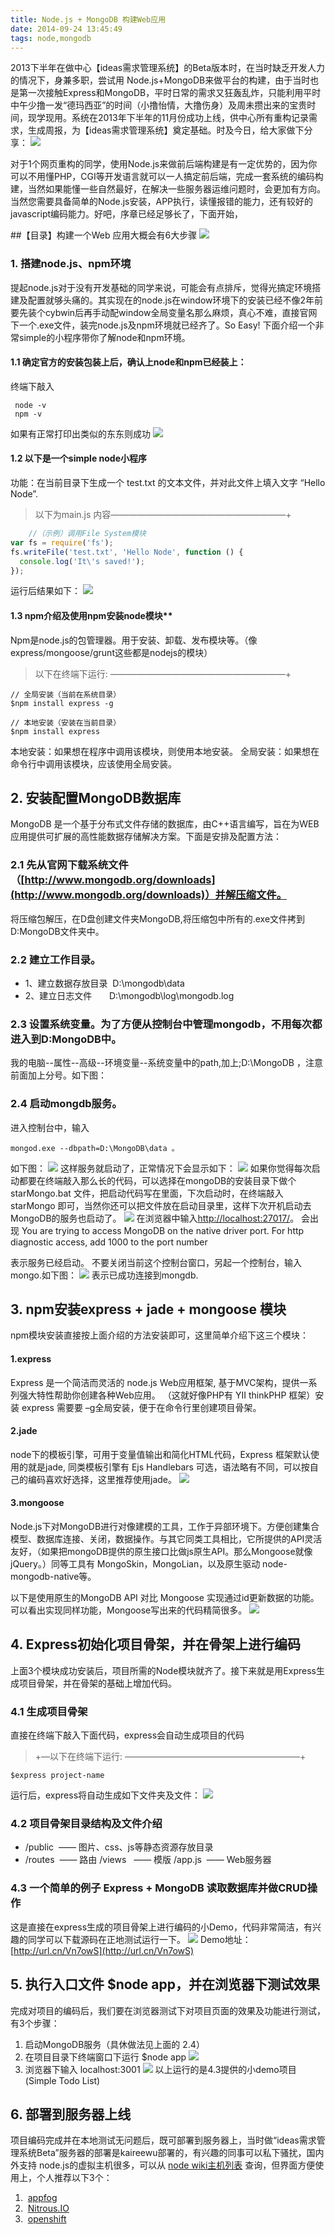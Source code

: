 ```yaml
---
title: Node.js + MongoDB 构建Web应用
date: 2014-09-24 13:45:49
tags: node,mongodb
---
```


2013下半年在做中心【ideas需求管理系统】的Beta版本时，在当时缺乏开发人力的情况下，身兼多职，尝试用 Node.js+MongoDB来做平台的构建，由于当时也是第一次接触Express和MongoDB，平时日常的需求又狂轰乱炸，只能利用平时中午少撸一发“德玛西亚”的时间（小撸怡情，大撸伤身）及周未攒出来的宝贵时间，现学现用。系统在2013年下半年的11月份成功上线，供中心所有重构记录需求，生成周报，为【ideas需求管理系统】奠定基础。时及今日，给大家做下分享：
 ![](http://iamsonic-1253772978.cosgz.myqcloud.com/blog/node-mongodb/1.jpeg)
 
 对于1个网页重构的同学，使用Node.js来做前后端构建是有一定优势的，因为你可以不用懂PHP，CGI等开发语言就可以一人搞定前后端，完成一套系统的编码构建，当然如果能懂一些自然最好，在解决一些服务器运维问题时，会更加有方向。当然您需要具备简单的Node.js安装，APP执行，读懂报错的能力，还有较好的 javascript编码能力。好吧，序章已经足够长了，下面开始，
 
##【目录】构建一个Web 应用大概会有6大步骤
 ![](http://iamsonic-1253772978.cosgz.myqcloud.com/blog/node-mongodb/2.jpeg)

### 1. 搭建node.js、npm环境
 提起node.js对于没有开发基础的同学来说，可能会有点排斥，觉得光搞定环境搭建及配置就够头痛的。其实现在的node.js在window环境下的安装已经不像2年前要先装个cybwin后再手动配window全局变量名那么麻烦，真心不难，直接官网下一个.exe文件，装完node.js及npm环境就已经齐了。So Easy!&nbsp;下面介绍一个非常simple的小程序带你了解node和npm环境。
 
#### 1.1 确定官方的安装包装上后，确认上node和npm已经装上：
终端下敲入
``` shell
 node -v
 npm -v
```
如果有正常打印出类似的东东则成功
![](http://iamsonic-1253772978.cosgz.myqcloud.com/blog/node-mongodb/3.jpg)
 
#### 1.2 以下是一个simple node小程序
 功能：在当前目录下生成一个 test.txt 的文本文件，并对此文件上填入文字 “Hello Node”.
> 以下为main.js 内容————————————————————+

``` javascript
    //（示例）调用File System模块 
var fs = require('fs'); 
fs.writeFile('test.txt', 'Hello Node', function () { 
  console.log('It\'s saved!'); 
});
```
运行后结果如下：
![](http://iamsonic-1253772978.cosgz.myqcloud.com/blog/node-mongodb/4.jpeg)


#### 1.3 npm介绍及使用npm安装node模块**
Npm是node.js的包管理器。用于安装、卸载、发布模块等。（像express/mongoose/grunt这些都是nodejs的模块）
> 以下在终端下运行: ————————————————————+

``` shell
// 全局安装（当前在系统目录）
$npm install express -g

// 本地安装（安装在当前目录）
$npm install express
```

本地安装：如果想在程序中调用该模块，则使用本地安装。
全局安装：如果想在命令行中调用该模块，应该使用全局安装。
     
     
     
## 2. 安装配置MongoDB数据库
MongoDB 是一个基于分布式文件存储的数据库，由C++语言编写，旨在为WEB应用提供可扩展的高性能数据存储解决方案。下面是安排及配置方法：
     
### 2.1 先从官网下载系统文件（[http://www.mongodb.org/downloads](http://www.mongodb.org/downloads)）并解压缩文件。
将压缩包解压，在D盘创建文件夹MongoDB,将压缩包中所有的.exe文件拷到D:MongoDB文件夹中。 

### 2.2 建立工作目录。 　　
- 1、建立数据存放目录&nbsp;&nbsp;D:\mongodb\data 　　
- 2、建立日志文件&nbsp;&nbsp;&nbsp;&nbsp;&nbsp;&nbsp; D:\mongodb\log\mongodb.log 

### 2.3 设置系统变量。为了方便从控制台中管理mongodb，不用每次都进入到D:MongoDB中。 
我的电脑--属性--高级--环境变量--系统变量中的path,加上;D:\MongoDB ，注意前面加上分号。如下图： 
 [](http://iamsonic-1253772978.cosgz.myqcloud.com/blog/node-mongodb/5.png)

### 2.4 启动mongdb服务。 　　
进入控制台中，输入
``` shell
mongod.exe --dbpath=D:\MongoDB\data 。
```
如下图：
![](http://iamsonic-1253772978.cosgz.myqcloud.com/blog/node-mongodb/52.png)
这样服务就启动了，正常情况下会显示如下：
![](http://iamsonic-1253772978.cosgz.myqcloud.com/blog/node-mongodb/53.png)
如果你觉得每次启动都要在终端敲入那么长的代码，可以选择在mongoDB的安装目录下做个 starMongo.bat 文件，把启动代码写在里面，下次启动时，在终端敲入 starMongo 即可，当然你还可以把文件放在启动目录里，这样下次开机启动去MongoDB的服务也启动了。
![](http://iamsonic-1253772978.cosgz.myqcloud.com/blog/node-mongodb/6.jpg)
在浏览器中输入[http://localhost:27017/](http://localhost:27017/)。
会出现 You are trying to access MongoDB on the native driver port. For http diagnostic access, add 1000 to the port number 

表示服务已经启动。 
不要关闭当前这个控制台窗口，另起一个控制台，输入mongo.如下图：
![](http://iamsonic-1253772978.cosgz.myqcloud.com/blog/node-mongodb/62.png)
表示已成功连接到mongdb.

## 3. npm安装express + jade + mongoose 模块
npm模块安装直接按上面介绍的方法安装即可，这里简单介绍下这三个模块：

#### 1.express
Express 是一个简洁而灵活的 node.js Web应用框架, 基于MVC架构，提供一系列强大特性帮助你创建各种Web应用。
（这就好像PHP有 YII thinkPHP 框架）安装 express 需要要 –g全局安装，便于在命令行里创建项目骨架。

#### 2.jade
node下的模板引擎，可用于变量值输出和简化HTML代码，Express 框架默认使用的就是jade, 同类模板引擎有 Ejs Handlebars 可选，语法略有不同，可以按自己的编码喜欢好选择，这里推荐使用jade。
![](http://iamsonic-1253772978.cosgz.myqcloud.com/blog/node-mongodb/7.jpeg)

#### 3.mongoose
Node.js下对MongoDB进行对像建模的工具，工作于异部环境下。方便创建集合模型、数据库连接、关闭，数据操作。与其它同类工具相比，它所提供的API灵活友好，（如果把mongoDB提供的原生接口比做js原生API。那么Mongoose就像jQuery。）同等工具有 MongoSkin，MongoLian，以及原生驱动 node-mongodb-native等。

以下是使用原生的MongoDB API 对比 Mongoose 实现通过id更新数据的功能。可以看出实现同样功能，Mongoose写出来的代码精简很多。
![](http://iamsonic-1253772978.cosgz.myqcloud.com/blog/node-mongodb/8.jpeg)


## 4. Express初始化项目骨架，并在骨架上进行编码

上面3个模块成功安装后，项目所需的Node模块就齐了。接下来就是用Express生成项目骨架，并在骨架的基础上增加代码。

### 4.1 生成项目骨架
直接在终端下敲入下面代码，express会自动生成项目的代码
> +—以下在终端下运行: ————————————————————+

``` shell
$express project-name
```

运行后，express将自动生成如下文件夹及文件：
![](http://iamsonic-1253772978.cosgz.myqcloud.com/blog/node-mongodb/9.jpeg)

### 4.2 项目骨架目录结构及文件介绍
- /public&nbsp; —— 图片、css、js等静态资源存放目录
- /routes&nbsp; —— 路由 /views&nbsp; &nbsp;—— 模版 /app.js&nbsp; —— Web服务器
 
### 4.3 一个简单的例子 Express + MongoDB 读取数据库并做CRUD操作
 
这是直接在express生成的项目骨架上进行编码的小Demo，代码非常简洁，有兴趣的同学可以下载源码在正地测试运行一下。
![](http://iamsonic-1253772978.cosgz.myqcloud.com/blog/node-mongodb/10.jpeg)
Demo地址：[http://url.cn/Vn7owS](http://url.cn/Vn7owS)
 
 
## 5. 执行入口文件 $node app，并在浏览器下测试效果
 
完成对项目的编码后，我们要在浏览器测试下对项目页面的效果及功能进行测试，有3个步骤：
 
1. 启动MongoDB服务（具休做法见上面的 2.4）
2. 在项目目录下终端窗口下运行 $node app
   ![](http://iamsonic-1253772978.cosgz.myqcloud.com/blog/node-mongodb/11.jpg)
3. 浏览器下输入 localhost:3001
   ![](http://iamsonic-1253772978.cosgz.myqcloud.com/blog/node-mongodb/12.jpg)
以上运行的是4.3提供的小demo项目(Simple Todo List)
 
## 6. 部署到服务器上线
 
项目编码完成并在本地测试无问题后，既可部署到服务器上，当时做“ideas需求管理系统Beta”服务器的部署是kaireewu部署的，有兴趣的同事可以私下骚扰，国内外支持 node.js的虚拟主机很多，可以从&nbsp;[node wiki主机列表](https://github.com/joyent/node/wiki/Node-Hosting)&nbsp;查询，但界面方便使用上，个人推荐以下3个：

1. &nbsp;[appfog](http://www.appfog.com)
2. &nbsp;[Nitrous.IO](https://www.nitrous.io/)
3. &nbsp;[openshift](https://www.openshift.com/)
